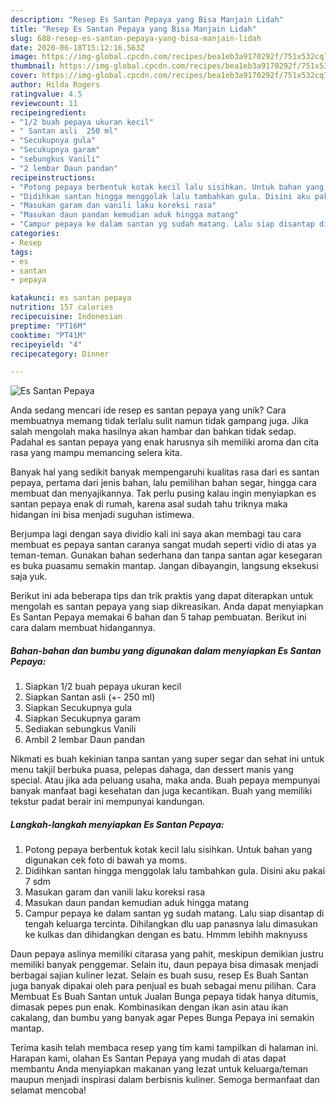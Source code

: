 ```yaml
---
description: "Resep Es Santan Pepaya yang Bisa Manjain Lidah"
title: "Resep Es Santan Pepaya yang Bisa Manjain Lidah"
slug: 688-resep-es-santan-pepaya-yang-bisa-manjain-lidah
date: 2020-06-18T15:12:16.563Z
image: https://img-global.cpcdn.com/recipes/bea1eb3a9170292f/751x532cq70/es-santan-pepaya-foto-resep-utama.jpg
thumbnail: https://img-global.cpcdn.com/recipes/bea1eb3a9170292f/751x532cq70/es-santan-pepaya-foto-resep-utama.jpg
cover: https://img-global.cpcdn.com/recipes/bea1eb3a9170292f/751x532cq70/es-santan-pepaya-foto-resep-utama.jpg
author: Hilda Rogers
ratingvalue: 4.5
reviewcount: 11
recipeingredient:
- "1/2 buah pepaya ukuran kecil"
- " Santan asli  250 ml"
- "Secukupnya gula"
- "Secukupnya garam"
- "sebungkus Vanili"
- "2 lembar Daun pandan"
recipeinstructions:
- "Potong pepaya berbentuk kotak kecil lalu sisihkan. Untuk bahan yang digunakan cek foto di bawah ya moms."
- "Didihkan santan hingga menggolak lalu tambahkan gula. Disini aku pakai 7 sdm"
- "Masukan garam dan vanili laku koreksi rasa"
- "Masukan daun pandan kemudian aduk hingga matang"
- "Campur pepaya ke dalam santan yg sudah matang. Lalu siap disantap di tengah keluarga tercinta. Dihilangkan dlu uap panasnya lalu dimasukan ke kulkas dan dihidangkan dengan es batu. Hmmm lebihh maknyuss"
categories:
- Resep
tags:
- es
- santan
- pepaya

katakunci: es santan pepaya 
nutrition: 157 calories
recipecuisine: Indonesian
preptime: "PT16M"
cooktime: "PT41M"
recipeyield: "4"
recipecategory: Dinner

---
```



![Es Santan Pepaya](https://img-global.cpcdn.com/recipes/bea1eb3a9170292f/751x532cq70/es-santan-pepaya-foto-resep-utama.jpg)

Anda sedang mencari ide resep es santan pepaya yang unik? Cara membuatnya memang tidak terlalu sulit namun tidak gampang juga. Jika salah mengolah maka hasilnya akan hambar dan bahkan tidak sedap. Padahal es santan pepaya yang enak harusnya sih memiliki aroma dan cita rasa yang mampu memancing selera kita.

Banyak hal yang sedikit banyak mempengaruhi kualitas rasa dari es santan pepaya, pertama dari jenis bahan, lalu pemilihan bahan segar, hingga cara membuat dan menyajikannya. Tak perlu pusing kalau ingin menyiapkan es santan pepaya enak di rumah, karena asal sudah tahu triknya maka hidangan ini bisa menjadi suguhan istimewa.

Berjumpa lagi dengan saya dividio kali ini saya akan membagi tau cara membuat es pepaya santan caranya sangat mudah seperti vidio di atas ya teman-teman. Gunakan bahan sederhana dan tanpa santan agar kesegaran es buka puasamu semakin mantap. Jangan dibayangin, langsung eksekusi saja yuk.


Berikut ini ada beberapa tips dan trik praktis yang dapat diterapkan untuk mengolah es santan pepaya yang siap dikreasikan. Anda dapat menyiapkan Es Santan Pepaya memakai 6 bahan dan 5 tahap pembuatan. Berikut ini cara dalam membuat hidangannya.

<!--inarticleads1-->

##### Bahan-bahan dan bumbu yang digunakan dalam menyiapkan Es Santan Pepaya:

1. Siapkan 1/2 buah pepaya ukuran kecil
1. Siapkan  Santan asli (+- 250 ml)
1. Siapkan Secukupnya gula
1. Siapkan Secukupnya garam
1. Sediakan sebungkus Vanili
1. Ambil 2 lembar Daun pandan


Nikmati es buah kekinian tanpa santan yang super segar dan sehat ini untuk menu takjil berbuka puasa, pelepas dahaga, dan dessert manis yang special. Atau jika ada peluang usaha, maka anda. Buah pepaya mempunyai banyak manfaat bagi kesehatan dan juga kecantikan. Buah yang memiliki tekstur padat berair ini mempunyai kandungan. 

<!--inarticleads2-->

##### Langkah-langkah menyiapkan Es Santan Pepaya:

1. Potong pepaya berbentuk kotak kecil lalu sisihkan. Untuk bahan yang digunakan cek foto di bawah ya moms.
1. Didihkan santan hingga menggolak lalu tambahkan gula. Disini aku pakai 7 sdm
1. Masukan garam dan vanili laku koreksi rasa
1. Masukan daun pandan kemudian aduk hingga matang
1. Campur pepaya ke dalam santan yg sudah matang. Lalu siap disantap di tengah keluarga tercinta. Dihilangkan dlu uap panasnya lalu dimasukan ke kulkas dan dihidangkan dengan es batu. Hmmm lebihh maknyuss


Daun pepaya aslinya memiliki citarasa yang pahit, meskipun demikian justru memiliki banyak penggemar. Selain itu, daun pepaya bisa dimasak menjadi berbagai sajian kuliner lezat. Selain es buah susu, resep Es Buah Santan juga banyak dipakai oleh para penjual es buah sebagai menu pilihan. Cara Membuat Es Buah Santan untuk Jualan Bunga pepaya tidak hanya ditumis, dimasak pepes pun enak. Kombinasikan dengan ikan asin atau ikan cakalang, dan bumbu yang banyak agar Pepes Bunga Pepaya ini semakin mantap. 

Terima kasih telah membaca resep yang tim kami tampilkan di halaman ini. Harapan kami, olahan Es Santan Pepaya yang mudah di atas dapat membantu Anda menyiapkan makanan yang lezat untuk keluarga/teman maupun menjadi inspirasi dalam berbisnis kuliner. Semoga bermanfaat dan selamat mencoba!
